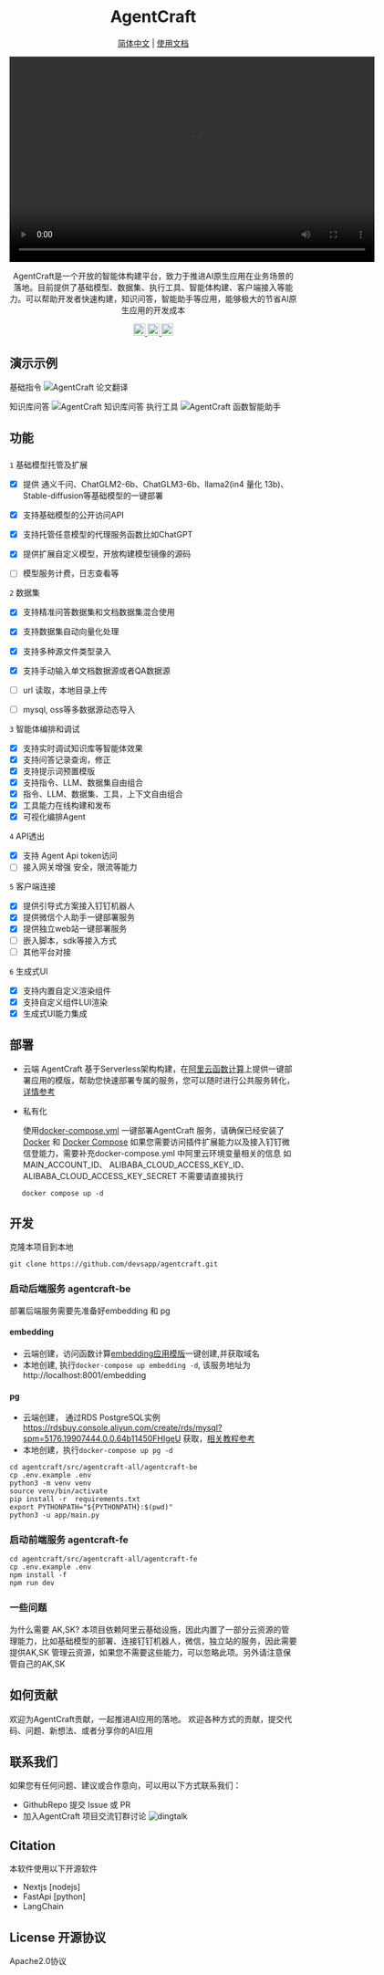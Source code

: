 <div align="center">



# AgentCraft

<p align="center">
  <a href="./README.md">简体中文</a>  | 
  <a href="http://agentcraft-docs.serverless-developer.com/" target="_blank">使用文档</a> 
</p>
<video controls width="640" height="360">
  <source src="https://cloud.video.taobao.com/play/u/null/p/1/e/6/t/1/447331749716.mp4" type="video/mp4">
  Your browser does not support the video tag.
</video>

AgentCraft是一个开放的智能体构建平台，致力于推进AI原生应用在业务场景的落地。目前提供了基础模型、数据集、执行工具、智能体构建、客户端接入等能力。可以帮助开发者快速构建，知识问答，智能助手等应用，能够极大的节省AI原生应用的开发成本



</div>

<p align="center">
 
  <a href="https://agentcraft-docs.serverless-developer.com/quick-start/cloud-deploy" target="_blank">
    <img height="21" src="https://img.shields.io/badge/云端部署-7d09f1?style=flat-square" alt="document">
  </a>
  <a href="#docker-compose-deploy">
    <img height="21" src="https://img.shields.io/badge/私有化部署-7d09f1?style=flat-square" alt="document">
  </a>
  <a href="#local-developement">
    <img height="21" src="https://img.shields.io/badge/本地开发-%23d4eaf7?style=flat-square&logo=xcode&logoColor=7d09f1" alt="development">
  </a>
</p>

## 演示示例
基础指令
![AgentCraft 论文翻译](https://img.alicdn.com/imgextra/i2/O1CN01ske5Dk1i36BX2m4BE_!!6000000004356-1-tps-1777-893.gif)

知识库问答
![AgentCraft 知识库问答](https://img.alicdn.com/imgextra/i3/O1CN010RtRR01mbgYUUIp8w_!!6000000004973-1-tps-1777-893.gif)
执行工具
![AgentCraft 函数智能助手](https://img.alicdn.com/imgextra/i2/O1CN01AnUGbS1jfOvNDtIx4_!!6000000004575-1-tps-1777-893.gif)
## 功能

### 

`1` 基础模型托管及扩展
   - [x] 提供 通义千问、ChatGLM2-6b、ChatGLM3-6b、llama2(in4 量化 13b)、Stable-diffusion等基础模型的一键部署
   - [x] 支持基础模型的公开访问API
   - [x] 支持托管任意模型的代理服务函数比如ChatGPT
   - [x] 提供扩展自定义模型，开放构建模型镜像的源码
   - [ ] 模型服务计费，日志查看等


`2` 数据集
   - [x] 支持精准问答数据集和文档数据集混合使用
   - [x] 支持数据集自动向量化处理
   - [x] 支持多种源文件类型录入
   - [x] 支持手动输入单文档数据源或者QA数据源
   - [ ] url 读取，本地目录上传
   - [ ] mysql, oss等多数据源动态导入

  
`3` 智能体编排和调试
   - [x] 支持实时调试知识库等智能体效果
   - [x] 支持问答记录查询，修正
   - [x] 支持提示词预置模版
   - [x] 支持指令、LLM、数据集自由组合
   - [x] 指令、LLM、数据集、工具，上下文自由组合
   - [x] 工具能力在线构建和发布
   - [x] 可视化编排Agent
   
`4`  API透出
   - [x] 支持 Agent Api token访问
   - [ ] 接入网关增强 安全，限流等能力
  
`5` 客户端连接
   - [x] 提供引导式方案接入钉钉机器人
   - [x] 提供微信个人助手一键部署服务
   - [x] 提供独立web站一键部署服务
   - [ ] 嵌入脚本，sdk等接入方式
   - [ ] 其他平台对接
   
`6` 生成式UI
   - [x] 支持内置自定义渲染组件
   - [x] 支持自定义组件LUI渲染
   - [x] 生成式UI能力集成 

## 部署
+ 云端
AgentCraft 基于Serverless架构构建，在[阿里云函数计算](https://www.aliyun.com/product/fc)上提供一键部署应用的模版，帮助您快速部署专属的服务，您可以随时进行公共服务转化，[详情参考](https://agentcraft-docs.serverless-developer.com/quick-start/cloud-deploy)
+ <div id="docker-compose-deploy">私有化</div>

  使用[docker-compose.yml](./docker-compose.yml) 一键部署AgentCraft 服务，请确保已经安装了[Docker](https://docs.docker.com/get-docker/) 和 [Docker Compose](https://docs.docker.com/compose/install/)
  如果您需要访问插件扩展能力以及接入钉钉微信登能力，需要补充docker-compose.yml 中阿里云环境变量相关的信息 如 
  MAIN_ACCOUNT_ID、
  ALIBABA_CLOUD_ACCESS_KEY_ID、
  ALIBABA_CLOUD_ACCESS_KEY_SECRET
  不需要请直接执行
```
   docker compose up -d
```
## <div id="local-developement">开发</div>
克隆本项目到本地
```
git clone https://github.com/devsapp/agentcraft.git
```
### 启动后端服务 agentcraft-be
部署后端服务需要先准备好embedding 和 pg
#### embedding

+ 云端创建，访问函数计算[embedding应用模版](https://fcnext.console.aliyun.com/applications/create?template=fc-embedding-api)一键创建,并获取域名
+ 本地创建, 执行```docker-compose up embedding -d```, 该服务地址为 http://localhost:8001/embedding

#### pg
+ 云端创建， 通过RDS PostgreSQL实例 https://rdsbuy.console.aliyun.com/create/rds/mysql?spm=5176.19907444.0.0.64b11450FHIgeU 获取，[相关教程参考](https://agentcraft-docs.serverless-developer.com/quick-start/cloud-deploy)
+ 本地创建，执行```docker-compose up pg -d```

```shell
cd agentcraft/src/agentcraft-all/agentcraft-be
cp .env.example .env
python3 -m venv venv
source venv/bin/activate
pip install -r  requirements.txt
export PYTHONPATH="${PYTHONPATH}:$(pwd)"
python3 -u app/main.py

```

### 启动前端服务 agentcraft-fe

```
cd agentcraft/src/agentcraft-all/agentcraft-fe
cp .env.example .env
npm install -f
npm run dev
```

### 一些问题
为什么需要 AK,SK? 本项目依赖阿里云基础设施，因此内置了一部分云资源的管理能力，比如基础模型的部署、连接钉钉机器人，微信，独立站的服务，因此需要提供AK,SK 管理云资源，如果您不需要这些能力，可以忽略此项。另外请注意保管自己的AK,SK
## 如何贡献
欢迎为AgentCraft贡献，一起推进AI应用的落地。  欢迎各种方式的贡献，提交代码、问题、新想法、或者分享你的AI应用





## 联系我们

如果您有任何问题、建议或合作意向，可以用以下方式联系我们：
+ GithubRepo 提交 Issue 或 PR
+ 加入AgentCraft 项目交流钉群讨论 
![dingtalk](https://img.alicdn.com/imgextra/i4/O1CN01MQDcxF1dqxEHfmE60_!!6000000003788-2-tps-472-462.png)





## Citation

本软件使用以下开源软件
+ Nextjs  [nodejs]
+ FastApi [python]
+ LangChain

## License 开源协议
Apache2.0协议
